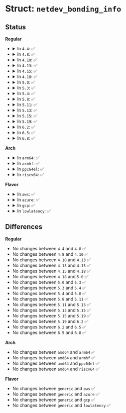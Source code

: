 # Struct: <code>netdev_bonding_info</code>

## Status
<b>Regular</b>
<ul>
<li>
<details>
<summary>In <code>4.4</code>: ✅</summary>

```c
struct netdev_bonding_info {
    ifslave slave;
    ifbond master;
};
```
</details>
</li>
<li>
<details>
<summary>In <code>4.8</code>: ✅</summary>

```c
struct netdev_bonding_info {
    ifslave slave;
    ifbond master;
};
```
</details>
</li>
<li>
<details>
<summary>In <code>4.10</code>: ✅</summary>

```c
struct netdev_bonding_info {
    ifslave slave;
    ifbond master;
};
```
</details>
</li>
<li>
<details>
<summary>In <code>4.13</code>: ✅</summary>

```c
struct netdev_bonding_info {
    ifslave slave;
    ifbond master;
};
```
</details>
</li>
<li>
<details>
<summary>In <code>4.15</code>: ✅</summary>

```c
struct netdev_bonding_info {
    ifslave slave;
    ifbond master;
};
```
</details>
</li>
<li>
<details>
<summary>In <code>4.18</code>: ✅</summary>

```c
struct netdev_bonding_info {
    ifslave slave;
    ifbond master;
};
```
</details>
</li>
<li>
<details>
<summary>In <code>5.0</code>: ✅</summary>

```c
struct netdev_bonding_info {
    ifslave slave;
    ifbond master;
};
```
</details>
</li>
<li>
<details>
<summary>In <code>5.3</code>: ✅</summary>

```c
struct netdev_bonding_info {
    ifslave slave;
    ifbond master;
};
```
</details>
</li>
<li>
<details>
<summary>In <code>5.4</code>: ✅</summary>

```c
struct netdev_bonding_info {
    ifslave slave;
    ifbond master;
};
```
</details>
</li>
<li>
<details>
<summary>In <code>5.8</code>: ✅</summary>

```c
struct netdev_bonding_info {
    ifslave slave;
    ifbond master;
};
```
</details>
</li>
<li>
<details>
<summary>In <code>5.11</code>: ✅</summary>

```c
struct netdev_bonding_info {
    ifslave slave;
    ifbond master;
};
```
</details>
</li>
<li>
<details>
<summary>In <code>5.13</code>: ✅</summary>

```c
struct netdev_bonding_info {
    ifslave slave;
    ifbond master;
};
```
</details>
</li>
<li>
<details>
<summary>In <code>5.15</code>: ✅</summary>

```c
struct netdev_bonding_info {
    ifslave slave;
    ifbond master;
};
```
</details>
</li>
<li>
<details>
<summary>In <code>5.19</code>: ✅</summary>

```c
struct netdev_bonding_info {
    ifslave slave;
    ifbond master;
};
```
</details>
</li>
<li>
<details>
<summary>In <code>6.2</code>: ✅</summary>

```c
struct netdev_bonding_info {
    ifslave slave;
    ifbond master;
};
```
</details>
</li>
<li>
<details>
<summary>In <code>6.5</code>: ✅</summary>

```c
struct netdev_bonding_info {
    ifslave slave;
    ifbond master;
};
```
</details>
</li>
<li>
<details>
<summary>In <code>6.8</code>: ✅</summary>

```c
struct netdev_bonding_info {
    ifslave slave;
    ifbond master;
};
```
</details>
</li>
</ul>
<b>Arch</b>
<ul>
<li>
<details>
<summary>In <code>arm64</code>: ✅</summary>

```c
struct netdev_bonding_info {
    ifslave slave;
    ifbond master;
};
```
</details>
</li>
<li>
<details>
<summary>In <code>armhf</code>: ✅</summary>

```c
struct netdev_bonding_info {
    ifslave slave;
    ifbond master;
};
```
</details>
</li>
<li>
<details>
<summary>In <code>ppc64el</code>: ✅</summary>

```c
struct netdev_bonding_info {
    ifslave slave;
    ifbond master;
};
```
</details>
</li>
<li>
<details>
<summary>In <code>riscv64</code>: ✅</summary>

```c
struct netdev_bonding_info {
    ifslave slave;
    ifbond master;
};
```
</details>
</li>
</ul>
<b>Flavor</b>
<ul>
<li>
<details>
<summary>In <code>aws</code>: ✅</summary>

```c
struct netdev_bonding_info {
    ifslave slave;
    ifbond master;
};
```
</details>
</li>
<li>
<details>
<summary>In <code>azure</code>: ✅</summary>

```c
struct netdev_bonding_info {
    ifslave slave;
    ifbond master;
};
```
</details>
</li>
<li>
<details>
<summary>In <code>gcp</code>: ✅</summary>

```c
struct netdev_bonding_info {
    ifslave slave;
    ifbond master;
};
```
</details>
</li>
<li>
<details>
<summary>In <code>lowlatency</code>: ✅</summary>

```c
struct netdev_bonding_info {
    ifslave slave;
    ifbond master;
};
```
</details>
</li>
</ul>

## Differences
<b>Regular</b>
<ul>
<li>
No changes between <code>4.4</code> and <code>4.8</code> ✅
</li>
<li>
No changes between <code>4.8</code> and <code>4.10</code> ✅
</li>
<li>
No changes between <code>4.10</code> and <code>4.13</code> ✅
</li>
<li>
No changes between <code>4.13</code> and <code>4.15</code> ✅
</li>
<li>
No changes between <code>4.15</code> and <code>4.18</code> ✅
</li>
<li>
No changes between <code>4.18</code> and <code>5.0</code> ✅
</li>
<li>
No changes between <code>5.0</code> and <code>5.3</code> ✅
</li>
<li>
No changes between <code>5.3</code> and <code>5.4</code> ✅
</li>
<li>
No changes between <code>5.4</code> and <code>5.8</code> ✅
</li>
<li>
No changes between <code>5.8</code> and <code>5.11</code> ✅
</li>
<li>
No changes between <code>5.11</code> and <code>5.13</code> ✅
</li>
<li>
No changes between <code>5.13</code> and <code>5.15</code> ✅
</li>
<li>
No changes between <code>5.15</code> and <code>5.19</code> ✅
</li>
<li>
No changes between <code>5.19</code> and <code>6.2</code> ✅
</li>
<li>
No changes between <code>6.2</code> and <code>6.5</code> ✅
</li>
<li>
No changes between <code>6.5</code> and <code>6.8</code> ✅
</li>
</ul>
<b>Arch</b>
<ul>
<li>
No changes between <code>amd64</code> and <code>arm64</code> ✅
</li>
<li>
No changes between <code>amd64</code> and <code>armhf</code> ✅
</li>
<li>
No changes between <code>amd64</code> and <code>ppc64el</code> ✅
</li>
<li>
No changes between <code>amd64</code> and <code>riscv64</code> ✅
</li>
</ul>
<b>Flavor</b>
<ul>
<li>
No changes between <code>generic</code> and <code>aws</code> ✅
</li>
<li>
No changes between <code>generic</code> and <code>azure</code> ✅
</li>
<li>
No changes between <code>generic</code> and <code>gcp</code> ✅
</li>
<li>
No changes between <code>generic</code> and <code>lowlatency</code> ✅
</li>
</ul>

